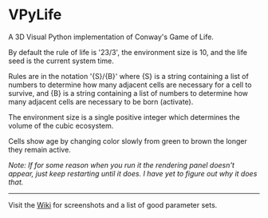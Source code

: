 # VPyLife 

A 3D Visual Python implementation of Conway's Game of Life.

By default the rule of life is '23/3', the environment size is 10, and the life
seed is the current system time. 

Rules are in the notation '{S}/{B}' where {S} is a string containing a list of numbers to determine how many adjacent cells are necessary for a cell to survive, and {B} is a string containing a list of numbers to determine how many adjacent cells are necessary to be born (activate).

The environment size is a single positive integer which determines the volume of the cubic ecosystem. 

Cells show age by changing color slowly from green to brown the longer they remain active.

*Note: If for some reason when you run it the rendering panel doesn't appear, just keep restarting until it does. I have yet to figure out why it does that.*

----------


Visit the [Wiki](https://github.com/Aurenos/VPyLife/wiki) for screenshots and a list of good parameter sets.
